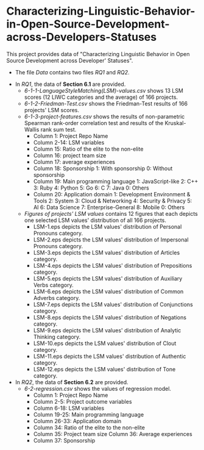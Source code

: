 # Characterizing-Linguistic-Behavior-in-Open-Source-Development-across-Developers-Statuses
This project provides data of "Characterizing Linguistic Behavior in Open Source Development across Developer' Statuses".
+ The file *Data* contains two files *RQ1* and *RQ2*.
 - In *RQ1*, the data of **Section 6.1** are provided.
   * *6-1-1-LanguageStyleMatching(LSM)-values.cs*v shows 13 LSM scores (12 LIWC categories and the average) of 166 projects.
   * *6-1-2-Friedman-Test.csv* shows the Friedman-Test results of 166 projects' LSM scores.
   * *6-1-3-project-features.csv* shows the results of non-parametric Spearman rank-order correlation test and results of the Kruskal-Wallis rank sum test. 
     + Column 1: Project Repo Name 
     + Column 2-14: LSM variables 
     + Column 15: Ratio of the elite to the non-elite 
     + Column 16: project team size 
     + Column 17: average experiences 
     + Column 18: Sponsorship 1: With sponsorship 0: Without sponsorship 
     + Column 19: Main programming language 1: JavaScript-like 2: C++ 3: Ruby 4: Python 5: Go 6: C 7: Java 0: Others 
     + Column 20: Application domain 1: Development Environment & Tools 2: System 3: Cloud & Networking 4: Security & Privacy 5: AI 6: Data Science 7: Enterprise-General  8: Mobile 0: Others
   * *Figures of projects' LSM values* contains 12 figures that each depicts one selected LSM values' distribution of all 166 projects.
     + LSM-1.eps depicts the LSM values' distribution of Personal Pronouns category.
     + LSM-2.eps depicts the LSM values' distribution of Impersonal Pronouns category.
     + LSM-3.eps depicts the LSM values' distribution of Articles category.
     + LSM-4.eps depicts the LSM values' distribution of Prepositions category.
     + LSM-5.eps depicts the LSM values' distribution of Auxiliary Verbs category.
     + LSM-6.eps depicts the LSM values' distribution of Common Adverbs category.
     + LSM-7.eps depicts the LSM values' distribution of Conjunctions category.
     + LSM-8.eps depicts the LSM values' distribution of Negations category.
     + LSM-9.eps depicts the LSM values' distribution of Analytic Thinking category.
     + LSM-10.eps depicts the LSM values' distribution of Clout category.
     + LSM-11.eps depicts the LSM values' distribution of Authentic category.
     + LSM-12.eps depicts the LSM values' distribution of Tone category.
 - In *RQ2*, the data of **Section 6.2** are provided.
   + *6-2-regression.csv* shows the values of regression model.
     * Column 1: Project Repo Name
     * Column 2-5: Project outcome variables
     * Column 6-18: LSM variables
     * Column 19-25: Main programming language
     * Column 26-33: Application domain
     * Column 34: Ratio of the elite to the non-elite
     * Column 35: Project team size Column 36: Average experiences
     * Column 37: Sponsorship

